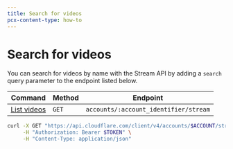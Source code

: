 ```yaml
---
title: Search for videos
pcx-content-type: how-to
---
```


# Search for videos

You can search for videos by name with the Stream API by adding a `search` query parameter to the endpoint listed below.

<TableWrap>

<table>
  <thead>
  <tr>
   <th><strong>Command</strong>
   </th>
   <th><strong>Method</strong>
   </th>
   <th><strong>Endpoint</strong>
   </th>
  </tr>
  </thead>
  <tbody>
  <tr>
   <td><a href="https://api.cloudflare.com/#stream-videos-list-videos">List videos</a>
   </td>
   <td><Code>GET</Code>
   </td>
   <td><Code>accounts/:account_identifier/stream</Code>
   </td>
  </tr>
  </tbody>
</table>

</TableWrap>

```bash
curl -X GET "https://api.cloudflare.com/client/v4/accounts/$ACCOUNT/stream?search=puppy" \
     -H "Authorization: Bearer $TOKEN" \
     -H "Content-Type: application/json"
```
